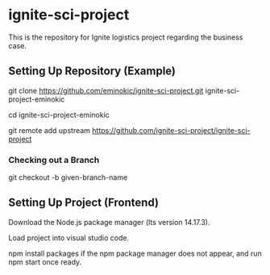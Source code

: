 # ignite-sci-project
This is the repository for Ignite logistics project regarding the business case. 

## Setting Up Repository (Example)
git clone https://github.com/eminokic/ignite-sci-project.git ignite-sci-project-eminokic 

cd ignite-sci-project-eminokic

git remote add upstream https://github.com/ignite-sci-project/ignite-sci-project

### Checking out a Branch

git checkout -b given-branch-name                                        

## Setting Up Project (Frontend)

Download the Node.js package manager (lts version 14.17.3).

Load project into visual studio code.

npm install packages if the npm package manager does not appear, and run npm start once ready.
